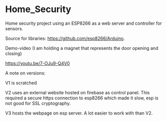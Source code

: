 # Home_Security
Home security project using an ESP8266 as a web server and controller for sensors.
 
Source for libraries: https://github.com/esp8266/Arduino.

Demo-video (I am holding a magnet that represents the door opening and closing)

https://youtu.be/7-OJu9-Q4V0

A note on versions: 

V1 is scratched

V2 uses an external website hosted on firebase as control panel. This required a secure https connection to esp8266 which made it slow, esp is not good for SSL cryptography. 

V3 hosts the webpage on esp server. A lot easier to work with than V2. 
